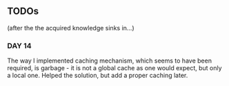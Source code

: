 ## TODOs

(after the the acquired knowledge sinks in...)

### DAY 14

The way I implemented caching mechanism, which seems to have been required, is garbage - 
it is not a global cache as one would expect, but only a local one. Helped the solution, but add
a proper caching later.

